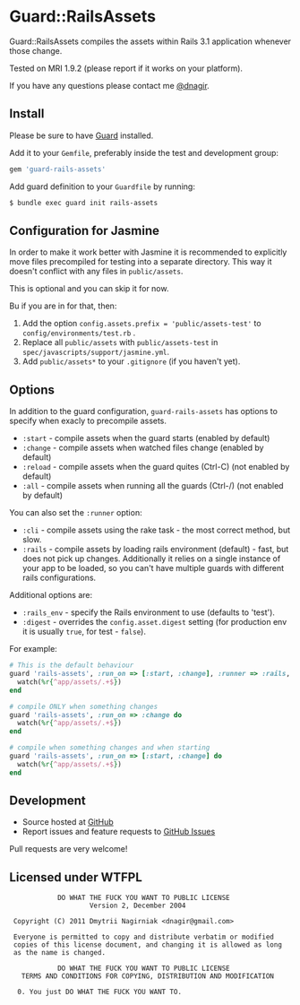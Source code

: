 # Guard::RailsAssets


Guard::RailsAssets compiles the assets within Rails 3.1 application whenever those change.

Tested on MRI 1.9.2 (please report if it works on your platform).

If you have any questions please contact me [@dnagir](http://www.ApproachE.com).

## Install

Please be sure to have [Guard](https://github.com/guard/guard) installed.

Add it to your `Gemfile`, preferably inside the test and development group:

```ruby
gem 'guard-rails-assets'
```

Add guard definition to your `Guardfile` by running:

```bash
$ bundle exec guard init rails-assets
```

## Configuration for Jasmine
In order to make it work better with Jasmine it is recommended to explicitly move files precompiled for testing into a separate directory.
This way it doesn't conflict with any files in `public/assets`.

This is optional and you can skip it for now.

Bu if you are in for that, then:

1. Add the option `config.assets.prefix = 'public/assets-test'` to `config/environments/test.rb` .
2. Replace all `public/assets` with `public/assets-test` in `spec/javascripts/support/jasmine.yml`.
3. Add `public/assets*` to your `.gitignore` (if you haven't yet).


## Options

In addition to the guard configuration, `guard-rails-assets` has options to specify when exacly to precompile assets.

- `:start` - compile assets when the guard starts (enabled by default)
- `:change` - compile assets when watched files change (enabled by default)
- `:reload` - compile assets when the guard quites (Ctrl-C) (not enabled by default)
- `:all` - compile assets when running all the guards (Ctrl-/) (not enabled by default)

You can also set the `:runner` option:

- `:cli` - compile assets using the rake task - the most correct method, but slow.
- `:rails` - compile assets by loading rails environment (default) - fast, but does not pick up changes. Additionally it relies on a single instance of your app to be loaded, so you can't have multiple guards with different rails configurations.

Additional options are:

- `:rails_env` - specify the Rails environment to use (defaults to 'test').
- `:digest` - overrides the `config.asset.digest` setting (for production env it is usually `true`, for test - `false`).


For example:


```ruby
# This is the default behaviour
guard 'rails-assets', :run_on => [:start, :change], :runner => :rails, :rails_env => 'test' do
  watch(%r{^app/assets/.+$})
end

# compile ONLY when something changes
guard 'rails-assets', :run_on => :change do
  watch(%r{^app/assets/.+$})
end

# compile when something changes and when starting
guard 'rails-assets', :run_on => [:start, :change] do
  watch(%r{^app/assets/.+$})
end
```

## Development

- Source hosted at [GitHub](https://github.com/dnagir/guard-rails-assets)
- Report issues and feature requests to [GitHub Issues](https://github.com/dnagir/guard-rails-assets/issues)

Pull requests are very welcome!

## Licensed under WTFPL

```
            DO WHAT THE FUCK YOU WANT TO PUBLIC LICENSE
                    Version 2, December 2004

 Copyright (C) 2011 Dmytrii Nagirniak <dnagir@gmail.com>

 Everyone is permitted to copy and distribute verbatim or modified
 copies of this license document, and changing it is allowed as long
 as the name is changed.

            DO WHAT THE FUCK YOU WANT TO PUBLIC LICENSE
   TERMS AND CONDITIONS FOR COPYING, DISTRIBUTION AND MODIFICATION

  0. You just DO WHAT THE FUCK YOU WANT TO.
```
